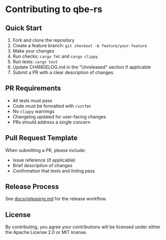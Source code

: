 # Contributing to qbe-rs

## Quick Start

1. Fork and clone the repository
2. Create a feature branch: `git checkout -b feature/your-feature`
3. Make your changes
4. Run checks: `cargo fmt` and `cargo clippy`
5. Run tests: `cargo test`
6. Update CHANGELOG.md in the "Unreleased" section if applicable
7. Submit a PR with a clear description of changes

## PR Requirements

- All tests must pass
- Code must be formatted with `rustfmt`
- No `clippy` warnings
- Changelog updated for user-facing changes
- PRs should address a single concern

## Pull Request Template

When submitting a PR, please include:
- Issue reference (if applicable)
- Brief description of changes
- Confirmation that tests and linting pass

## Release Process

See [docs/releasing.md](docs/releasing.md) for the release workflow.

## License

By contributing, you agree your contributions will be licensed under either the Apache License 2.0 or MIT license.
